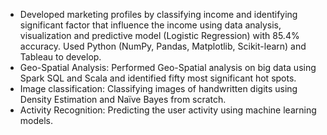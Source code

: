 - Developed marketing profiles by classifying income and identifying significant factor that influence the income using data analysis, visualization and predictive model (Logistic Regression) with 85.4% accuracy. Used Python (NumPy, Pandas, Matplotlib, Scikit-learn) and Tableau to develop. 
- Geo-Spatial Analysis: Performed Geo-Spatial analysis on big data using Spark SQL and Scala and identified fifty most significant hot spots. 
- Image classification: Classifying images of handwritten digits using Density Estimation and Naïve Bayes from scratch.
- Activity Recognition: Predicting the user activity using machine learning models.
